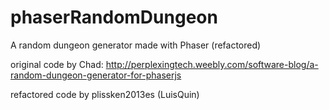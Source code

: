# phaserRandomDungeon
A random dungeon generator made with Phaser (refactored)

original code by Chad:
http://perplexingtech.weebly.com/software-blog/a-random-dungeon-generator-for-phaserjs

refactored code by plissken2013es (LuisQuin)